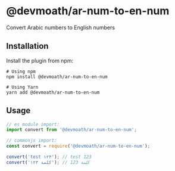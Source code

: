# @devmoath/ar-num-to-en-num

Convert Arabic numbers to English numbers

## Installation

Install the plugin from npm:

```shell
# Using npm
npm install @devmoath/ar-num-to-en-num

# Using Yarn
yarn add @devmoath/ar-num-to-en-num
```

## Usage

```javascript
// es module import:
import convert from '@devmoath/ar-num-to-en-num';

// commonjs import:
const convert = require('@devmoath/ar-num-to-en-num');

convert('test ١٢٣'); // test 123
convert('كلمة ١٢٣'); // كلمة 123
```
